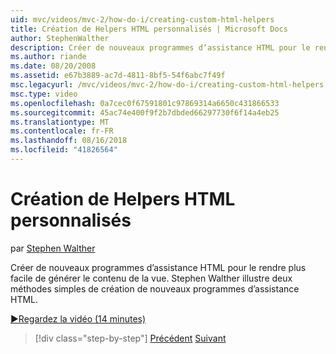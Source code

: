 ```yaml
---
uid: mvc/videos/mvc-2/how-do-i/creating-custom-html-helpers
title: Création de Helpers HTML personnalisés | Microsoft Docs
author: StephenWalther
description: Créer de nouveaux programmes d’assistance HTML pour le rendre plus facile de générer le contenu de la vue. Stephen Walther illustre deux méthodes simples de création de nouveaux programmes d’assistance HTML.
ms.author: riande
ms.date: 08/20/2008
ms.assetid: e67b3889-ac7d-4811-8bf5-54f6abc7f49f
msc.legacyurl: /mvc/videos/mvc-2/how-do-i/creating-custom-html-helpers
msc.type: video
ms.openlocfilehash: 0a7cec0f67591801c97869314a6650c431866533
ms.sourcegitcommit: 45ac74e400f9f2b7dbded66297730f6f14a4eb25
ms.translationtype: MT
ms.contentlocale: fr-FR
ms.lasthandoff: 08/16/2018
ms.locfileid: "41826564"
---
```

<a name="creating-custom-html-helpers"></a>Création de Helpers HTML personnalisés
====================
par [Stephen Walther](https://github.com/StephenWalther)

Créer de nouveaux programmes d’assistance HTML pour le rendre plus facile de générer le contenu de la vue. Stephen Walther illustre deux méthodes simples de création de nouveaux programmes d’assistance HTML.

[&#9654;Regardez la vidéo (14 minutes)](https://channel9.msdn.com/Blogs/ASP-NET-Site-Videos/creating-custom-html-helpers)

> [!div class="step-by-step"]
> [Précédent](creating-unit-tests-for-aspnet-mvc-applications.md)
> [Suivant](creating-model-classes-with-linq-to-sql.md)
